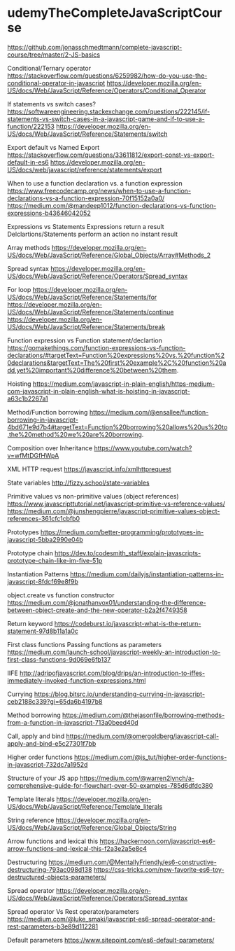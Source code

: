 # udemyTheCompleteJavaScriptCourse
https://github.com/jonasschmedtmann/complete-javascript-course/tree/master/2-JS-basics

Conditional/Ternary operator
https://stackoverflow.com/questions/6259982/how-do-you-use-the-conditional-operator-in-javascript
https://developer.mozilla.org/en-US/docs/Web/JavaScript/Reference/Operators/Conditional_Operator

If statements vs switch cases?
https://softwareengineering.stackexchange.com/questions/222145/if-statements-vs-switch-cases-in-a-javascript-game-and-if-to-use-a-function/222153
https://developer.mozilla.org/en-US/docs/Web/JavaScript/Reference/Statements/switch

Export default vs Named Export
https://stackoverflow.com/questions/33611812/export-const-vs-export-default-in-es6
https://developer.mozilla.org/en-US/docs/web/javascript/reference/statements/export

When to use a function declaration vs. a function expression
https://www.freecodecamp.org/news/when-to-use-a-function-declarations-vs-a-function-expression-70f15152a0a0/
https://medium.com/@mandeep1012/function-declarations-vs-function-expressions-b43646042052

Expressions vs Statements
Expressions return a result
Delclartions/Statements perform an action no instant result

Array methods
https://developer.mozilla.org/en-US/docs/Web/JavaScript/Reference/Global_Objects/Array#Methods_2

Spread syntax
https://developer.mozilla.org/en-US/docs/Web/JavaScript/Reference/Operators/Spread_syntax

For loop
https://developer.mozilla.org/en-US/docs/Web/JavaScript/Reference/Statements/for
https://developer.mozilla.org/en-US/docs/Web/JavaScript/Reference/Statements/continue
https://developer.mozilla.org/en-US/docs/Web/JavaScript/Reference/Statements/break

Function expression vs Function statement/declartion
https://gomakethings.com/function-expressions-vs-function-declarations/#targetText=Function%20expressions%20vs.%20function%20declarations&targetText=The%20first%20example%2C%20function%20add,yet%20important%20difference%20between%20them.

Hoisting
https://medium.com/javascript-in-plain-english/https-medium-com-javascript-in-plain-english-what-is-hoisting-in-javascript-a63c1b2267a1

Method/Function borrowing
https://medium.com/@ensallee/function-borrowing-in-javascript-4bd671e9d7b4#targetText=Function%20borrowing%20allows%20us%20to,the%20method%20we%20are%20borrowing.

Composition over Inheritance
https://www.youtube.com/watch?v=wfMtDGfHWpA

XML HTTP request
https://javascript.info/xmlhttprequest

State variables
http://fizzy.school/state-variables

Primitive values vs non-primitive values (object references)
https://www.javascripttutorial.net/javascript-primitive-vs-reference-values/
https://medium.com/@junshengpierre/javascript-primitive-values-object-references-361cfc1cbfb0

Prototypes
https://medium.com/better-programming/prototypes-in-javascript-5bba2990e04b

Prototype chain
https://dev.to/codesmith_staff/explain-javascripts-prototype-chain-like-im-five-51p

Instantiation Patterns
https://medium.com/dailyjs/instantiation-patterns-in-javascript-8fdcf69e8f9b

object.create vs function constructor
https://medium.com/@jonathanvox01/understanding-the-difference-between-object-create-and-the-new-operator-b2a2f4749358

Return keyword
https://codeburst.io/javascript-what-is-the-return-statement-97d8b11a1a0c

First class functions
Passing functions as parameters
https://medium.com/launch-school/javascript-weekly-an-introduction-to-first-class-functions-9d069e6fb137

IIFE
http://adripofjavascript.com/blog/drips/an-introduction-to-iffes-immediately-invoked-function-expressions.html

Currying
https://blog.bitsrc.io/understanding-currying-in-javascript-ceb2188c339?gi=65da6b4197b8

Method borrowing
https://medium.com/@thejasonfile/borrowing-methods-from-a-function-in-javascript-713a0beed40d

Call, apply and bind
https://medium.com/@omergoldberg/javascript-call-apply-and-bind-e5c27301f7bb

Higher order functions
https://medium.com/@js_tut/higher-order-functions-in-javascript-732dc7a1952d

Structure of your JS app
https://medium.com/@warren2lynch/a-comprehensive-guide-for-flowchart-over-50-examples-785d6dfdc380

Template literals
https://developer.mozilla.org/en-US/docs/Web/JavaScript/Reference/Template_literals

String reference
https://developer.mozilla.org/en-US/docs/Web/JavaScript/Reference/Global_Objects/String

Arrow functions and lexical this
https://hackernoon.com/javascript-es6-arrow-functions-and-lexical-this-f2a3e2a5e8c4

Destructuring
https://medium.com/@MentallyFriendly/es6-constructive-destructuring-793ac098d138
https://css-tricks.com/new-favorite-es6-toy-destructured-objects-parameters/

Spread operator
https://developer.mozilla.org/en-US/docs/Web/JavaScript/Reference/Operators/Spread_syntax


Spread operator Vs Rest operator/parameters
https://medium.com/@luke_smaki/javascript-es6-spread-operator-and-rest-parameters-b3e89d112281

Default parameters
https://www.sitepoint.com/es6-default-parameters/